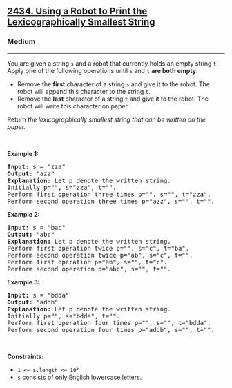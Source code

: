 <h2><a href="https://leetcode.com/problems/using-a-robot-to-print-the-lexicographically-smallest-string/">2434. Using a Robot to Print the Lexicographically Smallest String</a></h2><h3>Medium</h3><hr><div style="user-select: auto;"><p style="user-select: auto;">You are given a string <code style="user-select: auto;">s</code> and a robot that currently holds an empty string <code style="user-select: auto;">t</code>. Apply one of the following operations until <code style="user-select: auto;">s</code> and <code style="user-select: auto;">t</code> <strong style="user-select: auto;">are both empty</strong>:</p>

<ul style="user-select: auto;">
	<li style="user-select: auto;">Remove the <strong style="user-select: auto;">first</strong> character of a string <code style="user-select: auto;">s</code> and give it to the robot. The robot will append this character to the string <code style="user-select: auto;">t</code>.</li>
	<li style="user-select: auto;">Remove the <strong style="user-select: auto;">last</strong> character of a string <code style="user-select: auto;">t</code> and give it to the robot. The robot will write this character on paper.</li>
</ul>

<p style="user-select: auto;">Return <em style="user-select: auto;">the lexicographically smallest string that can be written on the paper.</em></p>

<p style="user-select: auto;">&nbsp;</p>
<p style="user-select: auto;"><strong style="user-select: auto;">Example 1:</strong></p>

<pre style="user-select: auto;"><strong style="user-select: auto;">Input:</strong> s = "zza"
<strong style="user-select: auto;">Output:</strong> "azz"
<strong style="user-select: auto;">Explanation:</strong> Let p denote the written string.
Initially p="", s="zza", t="".
Perform first operation three times p="", s="", t="zza".
Perform second operation three times p="azz", s="", t="".
</pre>

<p style="user-select: auto;"><strong style="user-select: auto;">Example 2:</strong></p>

<pre style="user-select: auto;"><strong style="user-select: auto;">Input:</strong> s = "bac"
<strong style="user-select: auto;">Output:</strong> "abc"
<strong style="user-select: auto;">Explanation:</strong> Let p denote the written string.
Perform first operation twice p="", s="c", t="ba". 
Perform second operation twice p="ab", s="c", t="". 
Perform first operation p="ab", s="", t="c". 
Perform second operation p="abc", s="", t="".
</pre>

<p style="user-select: auto;"><strong style="user-select: auto;">Example 3:</strong></p>

<pre style="user-select: auto;"><strong style="user-select: auto;">Input:</strong> s = "bdda"
<strong style="user-select: auto;">Output:</strong> "addb"
<strong style="user-select: auto;">Explanation:</strong> Let p denote the written string.
Initially p="", s="bdda", t="".
Perform first operation four times p="", s="", t="bdda".
Perform second operation four times p="addb", s="", t="".
</pre>

<p style="user-select: auto;">&nbsp;</p>
<p style="user-select: auto;"><strong style="user-select: auto;">Constraints:</strong></p>

<ul style="user-select: auto;">
	<li style="user-select: auto;"><code style="user-select: auto;">1 &lt;= s.length &lt;= 10<sup style="user-select: auto;">5</sup></code></li>
	<li style="user-select: auto;"><code style="user-select: auto;">s</code> consists of only English lowercase letters.</li>
</ul>
</div>